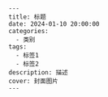 
    ---
    title: 标题
    date: 2024-01-10 20:00:00
    categories:
      - 类别
    tags:
      - 标签1
      - 标签2
    description: 描述
    cover: 封面图片
    ---
